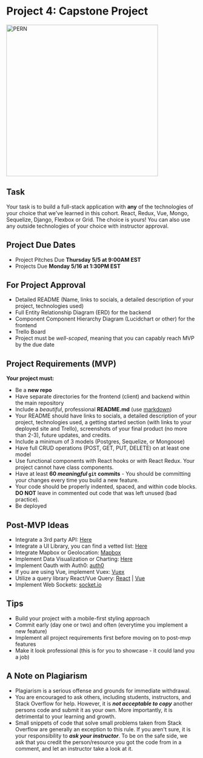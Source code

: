 # Project 4: Capstone Project

<div>
  <img alt="PERN" height="400" src="https://thepixelpedia.com/wp-content/uploads/2017/02/Full-stack-development-tool.jpg" />
</div>

## Task

Your task is to build a full-stack application with **any** of the technologies of your choice that we've learned in this cohort. React, Redux, Vue, Mongo, Sequelize, Django, Flexbox or Grid. The choice is yours! You can also use any outside technologies of your choice with instructor approval.


## Project Due Dates
- Project Pitches Due **Thursday 5/5 at 9:00AM EST**
- Projects Due **Monday 5/16 at 1:30PM EST**

## For Project Approval

- Detailed README (Name, links to socials, a detailed description of your project, technologies used)
- Full Entity Relationship Diagram (ERD) for the backend
- Component Component Hierarchy Diagram (Lucidchart or other) for the frontend
- Trello Board 
- Project must be _well-scoped_, meaning that you can capably reach MVP by the due date

## Project Requirements (MVP)

**Your project must:**
- Be a **new repo** 
- Have separate directories for the frontend (client) and backend within the main repository
- Include a _beautiful_, professional **README.md** (use [markdown](https://guides.github.com/features/mastering-markdown/))
- Your README should have links to socials, a detailed description of your project, technologies used, a getting started section (with links to your deployed site and Trello), screenshots of your final product (no more than 2-3), future updates, and credits.
- Include a minimum of 3 models (Postgres, Sequelize, or Mongoose)
- Have full CRUD operations (POST, GET, PUT, DELETE) on at least one model
- Use functional components with React hooks or with React Redux. Your project cannot have class components.
- Have at least **60 _meaningful_ `git` commits** - You should be committing your changes every time you build a new feature.
- Your code should be properly indented, spaced, and within code blocks. **DO NOT** leave in commented out code that was left unused (bad practice). 
- Be deployed 

## Post-MVP Ideas
- Integrate a 3rd party API: [Here](https://github.com/public-apis/public-apis)
- Integrate a UI Library, you can find a vetted list: [Here](https://gist.github.com/anpato/a35d201aa96f0945013a2cfa8253d3ff)
- Integrate Mapbox or Geolocation: [Mapbox](https://docs.mapbox.com/api/)
- Implement Data Visualization or Charting: [Here](https://dev.to/giteden/top-5-react-chart-libraries-for-2020-1amb)
- Implement Oauth with Auth0: [auth0](https://auth0.com/)
- If you are using Vue, implement Vuex: [Vuex](https://vuex.vuejs.org/#what-is-a-state-management-pattern)
- Utilize a query library React/Vue Query: [React](https://react-query.tanstack.com/) | [Vue](https://vue-query.vercel.app/#/)
- Implement Web Sockets: [socket.io](https://socket.io/)

## Tips
- Build your project with a mobile-first styling approach
- Commit early (day one or two) and often (everytime you implement a new feature)
- Implement all project requirements first before moving on to post-mvp features
- Make it look professional (this is for you to showcase - it could land you a job)

## A Note on Plagiarism
  
- Plagiarism is a serious offense and grounds for immediate withdrawal.
- You are encouraged to ask others, including students, instructors, and Stack Overflow for help. However, it is <b><i>not acceptable to copy</i></b> another persons code and submit it as your own. More importantly, it is detrimental to your learning and growth.
- Small snippets of code that solve small problems taken from Stack Overflow are generally an exception to this rule. If you aren't sure, it is your responsibility to <b><i>ask your instructor</i></b>. To be on the safe side, we ask that you credit the person/resource you got the code from in a comment, and let an instructor take a look at it.
